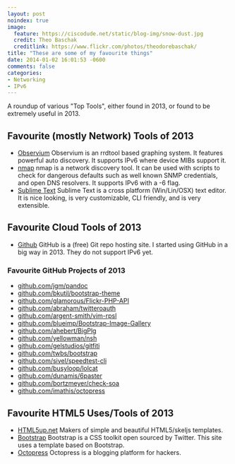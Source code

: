 ```yaml
---
layout: post
noindex: true
image:
  feature: https://ciscodude.net/static/blog-img/snow-dust.jpg
  credit: Theo Baschak
  creditlink: https://www.flickr.com/photos/theodorebaschak/
title: "These are some of my favourite things"
date: 2014-01-02 16:01:53 -0600
comments: false
categories:
- Networking
- IPv6
---
```

A roundup of various "Top Tools", either found in 2013, or found to be extremely useful in 2013.

<!--more-->

## Favourite (mostly Network) Tools of 2013 ##

*	[Observium](http://observium.org/) Observium is an rrdtool based graphing system. It features powerful auto discovery. It supports IPv6 where device MIBs support it.
*	[nmap](http://nmap.org/) nmap is a network discovery tool. It can be used with scripts to check for dangerous defaults such as well known SNMP credentials, and open DNS resolvers. It supports IPv6 with a -6 flag.
*	[Sublime Text](http://sublimetext.com/) Sublime Text is a cross platform (Win/Lin/OSX) text editor. It is nice looking, is very customizable, CLI friendly, and is very extensible.

## Favourite Cloud Tools of 2013 ##

*	[Github](https://github.com/) GitHub is a (free) Git repo hosting site. I started using GitHub in a big way in 2013. They do not support IPv6 yet.

### Favourite GitHub Projects of 2013 ###

*	<a href="https://github.com/jgm/pandoc">github.com/jgm/pandoc</a>
*	<a href="https://github.com/bkutil/bootstrap-theme">github.com/bkutil/bootstrap-theme</a>
*	<a href="https://github.com/glamorous/Flickr-PHP-API">github.com/glamorous/Flickr-PHP-API</a>
*	<a href="https://github.com/abraham/twitteroauth">github.com/abraham/twitteroauth</a>
*	<a href="https://github.com/argent-smith/vim-rpsl">github.com/argent-smith/vim-rpsl</a>
*	<a href="https://github.com/blueimp/Bootstrap-Image-Gallery">github.com/blueimp/Bootstrap-Image-Gallery</a>
*	<a href="https://github.com/ahebert/BigPlg">github.com/ahebert/BigPlg</a>
*	<a href="https://github.com/yellowman/nsh">github.com/yellowman/nsh</a>
*	<a href="https://github.com/gelstudios/gitfiti">github.com/gelstudios/gitfiti</a>
*	<a href="https://github.com/twbs/bootstrap">github.com/twbs/bootstrap</a>
*	<a href="https://github.com/sivel/speedtest-cli">github.com/sivel/speedtest-cli</a>
*	<a href="https://github.com/busyloop/lolcat">github.com/busyloop/lolcat</a>
*	<a href="https://github.com/dunamis/6paster">github.com/dunamis/6paster</a>
*	<a href="https://github.com/bortzmeyer/check-soa">github.com/bortzmeyer/check-soa</a>
*	<a href="https://github.com/imathis/octopress">github.com/imathis/octopress</a>

## Favourite HTML5 Uses/Tools of 2013 ##

*	<a href="http://html5up.net/">HTML5up.net</a> Makers of simple and beautiful HTML5/skeljs templates.
*	<a href="http://getbootstrap.com/">Bootstrap</a> Bootstrap is a CSS toolkit open sourced by Twitter. This site uses a template based on Bootstrap.
*	<a href="http://octopress.org/">Octopress</a> Octopress is a blogging platform for hackers.


